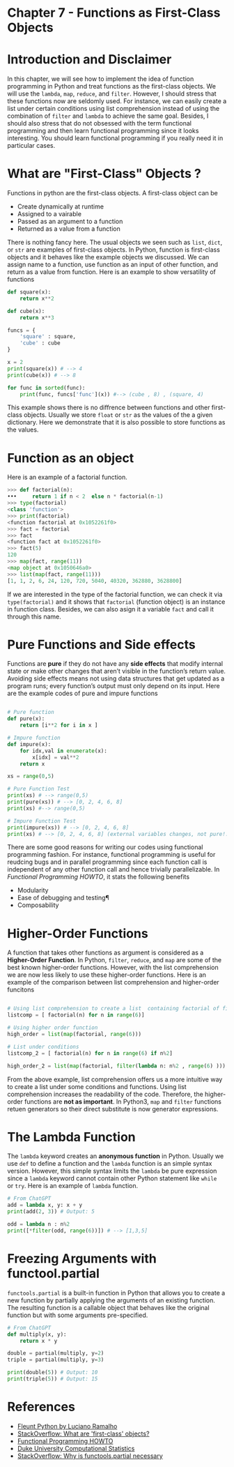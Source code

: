 # Chapter 7 - Functions as First-Class Objects


# Introduction and Disclaimer 

In this chapter, we will see how to implement the idea of function programming in Python and treat functions as the first-class objects. We will use the ```lambda```, ```map```, ```reduce```, and ```filter```. However, I should stress that these functions now are seldomly used. For instance, we can easily create a list under certain conditions using list comprehension instead of using the combination of ```filter``` and ```lambda``` to achieve the same goal. Besides, I should also stress that do not obsessed with the term functional programming and then learn functional programming since it looks interesting. You should learn functional programming if you really need it in particular cases.

# What are "First-Class" Objects ? 
Functions in python are the first-class objects. A first-class object can be 
* Create dynamically at runtime 
* Assigned to a vairable 
* Passed as an argument to a function
* Returned as a value from a function

There is nothing fancy here. The usual objects we seen such as ```list```, ```dict```, or ```str``` are examples of first-class objects. In Python, function is first-class objects and it behaves like the example objects we discussed. We can assign name to a function, use function as an input of other function, and return as a value from function. Here is an example to show versatility of functions 

```python 
def square(x):
    return x**2

def cube(x):
    return x**3 

funcs = {
    'square' : square,
    'cube' : cube
}

x = 2 
print(square(x)) # --> 4
print(cube(x)) # --> 8 

for func in sorted(func):
    print(func, funcs['func'](x)) #--> (cube , 8) , (square, 4)

```
This example shows there is no diffrence between functions and other first-class objects. Usually we store ```float``` or ```str``` as the values of the a given dictionary. Here we demonstrate that it is also possible to store functions as the values. 





# Function as an object

Here is an example of a factorial function.
```python 
>>> def factorial(n): 
•••     return 1 if n < 2  else n * factorial(n-1)
>>> type(factorial)
<class 'function'> 
>>> print(factorial)
<function factorial at 0x1052261f0>
>>> fact = factorial 
>>> fact 
<function fact at 0x1052261f0>
>>> fact(5)
120 
>>> map(fact, range(11))
<map object at 0x1050646a0>
>>> list(map(fact, range(11)))
[1, 1, 2, 6, 24, 120, 720, 5040, 40320, 362880, 3628800]
```
If we are interested in the type of the factorial function, we can check it via ```type(factorial)``` and it shows that ```factorial``` (function object) is an instance in function class. Besides, we can also asign it a variable ```fact``` and call it through this name.


# Pure Functions and Side effects 
Functions are **pure** if they do not have any **side effects** that modify internal state or make other changes that aren’t visible in the function’s return value. Avoiding side effects means not using data structures that get updated as a program runs; every function’s output must only depend on its input. Here are the example codes of pure and impure functions 

```python

# Pure function 
def pure(x):
    return [i**2 for i in x ]

# Impure function 
def impure(x):
    for idx,val in enumerate(x):
        x[idx] = val**2
    return x  

xs = range(0,5)

# Pure Function Test
print(xs) # --> range(0,5)
print(pure(xs)) # --> [0, 2, 4, 6, 8]
print(xs) #--> range(0,5)

# Impure Function Test 
print(impure(xs)) # --> [0, 2, 4, 6, 8]
print(xs) # --> [0, 2, 4, 6, 8] (external variables changes, not pure!!)
```
There are some good reasons for writing our codes using functional programming fashion. For instance, functional programming is useful for reudcing bugs and in parallel programming since each function call is independent of any other function call and hence trivially parallelizable. In *Functional Programming HOWTO*, it stats the following benefits 
* Modularity 
* Ease of debugging and testing¶
* Composability


# Higher-Order Functions 
A function that takes other functions as argument is considered as a **Higher-Order Function**. In Python, ```filter```, ```reduce```, and ```map``` are some of the best known higher-order functions. However, with the list comprehension we are now less likely to use these higher-order functions. Here is an example of the comparison between list comprehension and higher-order funcitons

```python 

# Using list comprehension to create a list  containing factorial of first 6 natural numbers 
listcomp = [ factorial(n) for n in range(6)]

# Using higher order function 
high_order = list(map(factorial, range(6)))

# List under conditions 
listcomp_2 = [ factorial(n) for n in range(6) if n%2]

high_order_2 = list(map(factorial, filter(lambda n: n%2 , range(6) )))
```

From the above example, list comprehension offers us a more intuitive way to create a list under some conditions and functions. Using list comprehension increases the readability of the code. Therefore, the higher-order functions are **not as important**. In Python3, ```map``` and ```filter``` functions retuen generators so their direct substitute is now generator expressions. 


# The Lambda Function 
The ```lambda``` keyword creates an **anonymous function** in Python. Usually we use ```def``` to define a function and the ```lambda``` function is an simple syntax version. However, this simple syntax limits the ```lambda``` be pure expression since a ```lambda``` keyword cannot contain other Python statement like ```while ``` or ```try```. Here is an example of ```lambda``` function. 

```python
# From ChatGPT
add = lambda x, y: x + y
print(add(2, 3)) # Output: 5

odd = lambda n : n%2 
print([*filter(odd, range(6))]) # --> [1,3,5]

```



# Freezing Arguments with functool.partial 
```functools.partial``` is a built-in function in Python that allows you to create a new function by partially applying the arguments of an existing function. The resulting function is a callable object that behaves like the original function but with some arguments pre-specified.

```python
# From ChatGPT
def multiply(x, y):
    return x * y

double = partial(multiply, y=2)
triple = partial(multiply, y=3)

print(double(5)) # Output: 10
print(triple(5)) # Output: 15

```






# References 
* [Fleunt Python by Luciano Ramalho](https://www.amazon.com/Fluent-Python-Concise-Effective-Programming/dp/1491946008)
* [StackOverflow: What are 'first-class' objects?](https://stackoverflow.com/questions/245192/what-are-first-class-objects)
* [Functional Programming HOWTO](https://docs.python.org/3/howto/functional.html)
* [Duke University Computational Statistics](https://people.duke.edu/~ccc14/sta-663/IntroductionToPythonSolutions.html)
* [StackOverflow: Why is functools.partial necessary](https://stackoverflow.com/questions/3252228/python-why-is-functools-partial-necessary)
